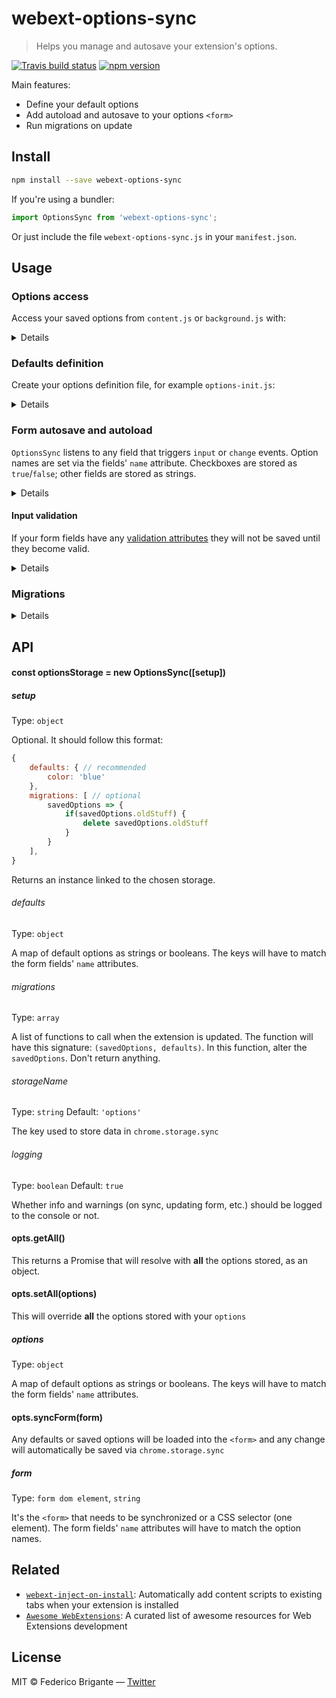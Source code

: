 # webext-options-sync

> Helps you manage and autosave your extension's options.

[![Travis build status](https://api.travis-ci.org/bfred-it/webext-options-sync.svg?branch=master)](https://travis-ci.org/bfred-it/webext-options-sync)
[![npm version](https://img.shields.io/npm/v/webext-options-sync.svg)](https://www.npmjs.com/package/webext-options-sync)

Main features:

* Define your default options
* Add autoload and autosave to your options `<form>`
* Run migrations on update

## Install

```sh
npm install --save webext-options-sync
```

If you're using a bundler:

```js
import OptionsSync from 'webext-options-sync';
```

Or just include the file `webext-options-sync.js` in your `manifest.json`.

## Usage

### Options access

Access your saved options from `content.js` or `background.js` with:

<details>

```js
/* globals OptionsSync */
new OptionsSync().getAll().then(options => {
	console.log('The user’s options are', options);
	if(options.color) {
		document.body.style.color = color;
	}
});
```

And don't forget to include `webext-options-sync` in your manifest.json:

```json
{
	"content_scripts": [
	    {
	        "matches": [
	            "https://www.google.com*",
	        ],
	        "js": [
	            "webext-options-sync.js",
	            "content.js"
	        ]
	    }
	]
}
```

</details>

### Defaults definition

Create your options definition file, for example `options-init.js`:

<details>

```js
/* globals OptionsSync */
new OptionsSync({
	defaults: {
		yourStringOption: 'green',
		anyBooleans: true,
		numbersAreFine: 9001
		// Open an issue to discuss more complex fields like multiselects
	}
});
```

Include it in `manifest.json` as a background script together with `webext-options-sync`

```json
{
    "background": {
        "scripts": [
            "webext-options-sync.js",
            "options-init.js"
        ]
    }
}
```

</details>

### Form autosave and autoload

`OptionsSync` listens to any field that triggers `input` or `change` events. Option names are set via the fields' `name` attribute. Checkboxes are stored as `true`/`false`; other fields are stored as strings.

<details>

In your `options.html` file, include `webext-options-sync.js` and then enable the sync this way:

```js
/* globals OptionsSync */
new OptionsSync().syncForm(document.querySelector('form#options-form'));
```

Done. Any defaults or saved options will be loaded into the form and any change will automatically be saved via `chrome.storage.sync`

In alternative you can put your fields in a custom`<options-sync>` element instead of `<form>` and they'll be automatically synchronized. You can specify the `storageName` via attribute, like:

```html
<options-sync storageName="my-options">
    <input type="color" name="color">
</options-sync>
```

<strong>Warning:</strong> Custom Elements are only supported by Firefox 63+ (November 2018)

</details>

#### Input validation

If your form fields have any [validation attributes](https://developer.mozilla.org/en-US/docs/Web/Guide/HTML/HTML5/Constraint_validation#Validation-related_attributes) they will not be saved until they become valid.

<details>

Since autosave and validation is silent, you should inform the user of invalid fields, possibly via CSS by using the `:invalid` selector:

``` css
/* Style the element */
input:invalid {
	color: red;
	border: 1px solid red;
}

/* Or display a custom error message */
input:invalid ~ .error-message {
	display: block;
}
```

</details>

### Migrations

<details>

In your `options-init.js` file, extend the call by including an array of functions, for example:

```js
/* globals OptionsSync */
new OptionsSync({
	defaults: {
		color: 'red',
	},
	migrations: [
		(savedOptions, currentDefaults) => {
			// perhaps it was renamed
			if(savedOptions.colour) {
				savedOptions.color = savedOptions.colour;
				delete savedOptions.colour;
			}
		},
		OptionsSync.migrations.removeUnused
	]
});
```

Notice `OptionsSync.migrations.removeUnused`: it's a helper method that removes any option that isn't defined in the defaults. It's useful to avoid leaving old options taking up space.

</details>

## API

#### const optionsStorage = new OptionsSync([setup])

##### setup

Type: `object`

Optional. It should follow this format:

```js
{
	defaults: { // recommended
		color: 'blue'
	},
	migrations: [ // optional
		savedOptions => {
			if(savedOptions.oldStuff) {
				delete savedOptions.oldStuff
			}
		}
	],
}
```

Returns an instance linked to the chosen storage.

###### defaults

Type: `object`

A map of default options as strings or booleans. The keys will have to match the form fields' `name` attributes.

###### migrations

Type: `array`

A list of functions to call when the extension is updated. The function will have this signature: `(savedOptions, defaults)`. In this function, alter the `savedOptions`. Don't return anything.

###### storageName

Type: `string`
Default: `'options'`

The key used to store data in `chrome.storage.sync`

###### logging

Type: `boolean`
Default: `true`

Whether info and warnings (on sync, updating form, etc.) should be logged to the console or not.

#### opts.getAll()

This returns a Promise that will resolve with **all** the options stored, as an object.

#### opts.setAll(options)

This will override **all** the options stored with your `options`

##### options

Type: `object`

A map of default options as strings or booleans. The keys will have to match the form fields' `name` attributes.

#### opts.syncForm(form)

Any defaults or saved options will be loaded into the `<form>` and any change will automatically be saved via `chrome.storage.sync`

##### form

Type: `form dom element`, `string`

It's the `<form>` that needs to be synchronized or a CSS selector (one element). The form fields' `name` attributes will have to match the option names.

## Related

* [`webext-inject-on-install`](https://github.com/bfred-it/webext-inject-on-install): Automatically add content scripts to existing tabs when your extension is installed
* [`Awesome WebExtensions`](https://github.com/bfred-it/Awesome-WebExtensions): A curated list of awesome resources for Web Extensions development

## License

MIT © Federico Brigante — [Twitter](http://twitter.com/bfred_it)
